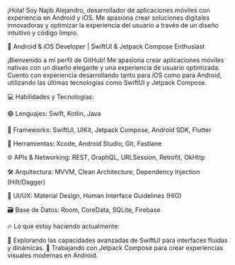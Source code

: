 ¡Hola! Soy Najib Alejandro, desarrollador de aplicaciones móviles con experiencia en Android y iOS. Me apasiona crear soluciones digitales innovadoras y optimizar la experiencia del usuario a través de un diseño intuitivo y código limpio.

📱 Android & iOS Developer | SwiftUI & Jetpack Compose Enthusiast

¡Bienvenido a mi perfil de GitHub! Me apasiona crear aplicaciones móviles nativas con un diseño elegante y una experiencia de usuario optimizada. Cuento con experiencia desarrollando tanto para iOS como para Android, utilizando las últimas tecnologías como SwiftUI y Jetpack Compose.

💻 Habilidades y Tecnologías:

🟢 Lenguajes: Swift, Kotlin, Java

📱 Frameworks: SwiftUI, UIKit, Jetpack Compose, Android SDK, Flutter

🔧 Herramientas: Xcode, Android Studio, Git, Fastlane

🌐 APIs & Networking: REST, GraphQL, URLSession, Retrofit, OkHttp

🛠 Arquitectura: MVVM, Clean Architecture, Dependency Injection (Hilt/Dagger)

🎨 UI/UX: Material Design, Human Interface Guidelines (HIG)

🗃 Base de Datos: Room, CoreData, SQLite, Firebase

🔥 Lo que estoy haciendo actualmente:

🚀 Explorando las capacidades avanzadas de SwiftUI para interfaces fluidas y dinámicas.
🧪 Trabajando con Jetpack Compose para crear experiencias visuales modernas en Android.
